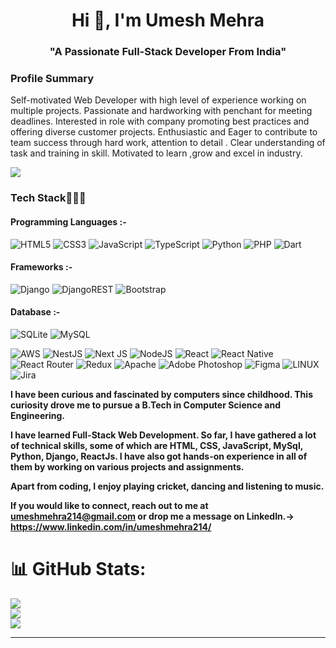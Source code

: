 <h1 align="center">Hi 👋, I'm Umesh Mehra</h1>
<h3 align="center">"A Passionate Full-Stack Developer From India"</h3>
<h3>Profile Summary</h3>
<p>Self-motivated Web Developer with high level of experience working on multiple projects. Passionate and hardworking
with penchant for meeting deadlines. Interested in role with company promoting best practices and offering diverse
customer projects. Enthusiastic and Eager to contribute to team success through hard work, attention to detail . Clear understanding of task
and training in skill. Motivated to learn ,grow and excel in industry.</p>

[![](https://visitcount.itsvg.in/api?id=umeshmehra214&icon=5&color=3)](https://visitcount.itsvg.in)
<h3>Tech Stack🧑🏼‍💻</h3>
<h4>Programming Languages :-</h4>

![HTML5](https://img.shields.io/badge/html5-%23E34F26.svg?style=flat&logo=html5&logoColor=white)
![CSS3](https://img.shields.io/badge/css3-%231572B6.svg?style=flat&logo=css3&logoColor=white)
![JavaScript](https://img.shields.io/badge/javascript-%23323330.svg?style=flat&logo=javascript&logoColor=%23F7DF1E)
![TypeScript](https://img.shields.io/badge/typescript-%23007ACC.svg?style=flat&logo=typescript&logoColor=white)
![Python](https://img.shields.io/badge/python-3670A0?style=flat&logo=python&logoColor=ffdd54)
![PHP](https://img.shields.io/badge/php-%23777BB4.svg?style=flat&logo=php&logoColor=white)
![Dart](https://img.shields.io/badge/dart-%230175C2.svg?style=flat&logo=dart&logoColor=white)

<h4>Frameworks :-</h4>

![Django](https://img.shields.io/badge/django-%23092E20.svg?style=flat&logo=django&logoColor=white)
![DjangoREST](https://img.shields.io/badge/DJANGO-REST-ff1709?style=flat&logo=django&logoColor=white&color=ff1709&labelColor=gray)
![Bootstrap](https://img.shields.io/badge/bootstrap-%23563D7C.svg?style=flat&logo=bootstrap&logoColor=white)

<h4>Database :- </h4>

![SQLite](https://img.shields.io/badge/sqlite-%2307405e.svg?style=flat&logo=sqlite&logoColor=white)
![MySQL](https://img.shields.io/badge/mysql-%2300f.svg?style=flat&logo=mysql&logoColor=white)






 
 ![AWS](https://img.shields.io/badge/AWS-%23FF9900.svg?style=flat&logo=amazon-aws&logoColor=white)  ![NestJS](https://img.shields.io/badge/nestjs-%23E0234E.svg?style=flat&logo=nestjs&logoColor=white) ![Next JS](https://img.shields.io/badge/Next-black?style=flat&logo=next.js&logoColor=white) ![NodeJS](https://img.shields.io/badge/node.js-6DA55F?style=flat&logo=node.js&logoColor=white) ![React](https://img.shields.io/badge/react-%2320232a.svg?style=flat&logo=react&logoColor=%2361DAFB) ![React Native](https://img.shields.io/badge/react_native-%2320232a.svg?style=flat&logo=react&logoColor=%2361DAFB) ![React Router](https://img.shields.io/badge/React_Router-CA4245?style=flat&logo=react-router&logoColor=white) ![Redux](https://img.shields.io/badge/redux-%23593d88.svg?style=flat&logo=redux&logoColor=white) ![Apache](https://img.shields.io/badge/apache-%23D42029.svg?style=flat&logo=apache&logoColor=white)   ![Adobe Photoshop](https://img.shields.io/badge/adobephotoshop-%2331A8FF.svg?style=flat&logo=adobephotoshop&logoColor=white) 	![Figma](https://img.shields.io/badge/figma-%23F24E1E.svg?style=flat&logo=figma&logoColor=white) ![LINUX](https://img.shields.io/badge/Linux-FCC624?style=flat&logo=linux&logoColor=black) ![Jira](https://img.shields.io/badge/jira-%230A0FFF.svg?style=flat&logo=jira&logoColor=white)


**I have been curious and fascinated by computers since childhood. This curiosity drove me to pursue a B.Tech in Computer Science and Engineering.**

**I have learned Full-Stack Web Development. So far, I have gathered a lot of technical skills, some of which are HTML, CSS, JavaScript, MySql, Python, Django, ReactJs. I have also got hands-on experience in all of them by working on various projects and assignments.**

**Apart from coding, I enjoy playing cricket, dancing and listening to music.**

**If you would like to connect, reach out to me at umeshmehra214@gmail.com or drop me a message on LinkedIn.-> https://www.linkedin.com/in/umeshmehra214/**

# 📊 GitHub Stats:
![](https://github-readme-stats.vercel.app/api?username=umeshmehra214&theme=dark&hide_border=true&include_all_commits=false&count_private=false)<br/>
![](https://github-readme-streak-stats.herokuapp.com/?user=umeshmehra214&theme=dark&hide_border=true)<br/>
![](https://github-readme-stats.vercel.app/api/top-langs/?username=umeshmehra214&theme=dark&hide_border=true&include_all_commits=false&count_private=false&layout=compact)

---


<!-- Proudly created with GPRM ( https://gprm.itsvg.in ) -->


